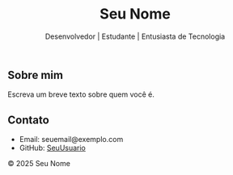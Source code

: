 <!DOCTYPE html>
<html lang="pt-br">
<head>
    <meta charset="UTF-8">
    <title>Meu Site Pessoal</title>
    <link rel="stylesheet" href="style.css">
</head>
<body>
    <header>
        <h1>Seu Nome</h1>
        <p>Desenvolvedor | Estudante | Entusiasta de Tecnologia</p>
    </header>
    <main>
        <section>
            <h2>Sobre mim</h2>
            <p>Escreva um breve texto sobre quem você é.</p>
        </section>
        <section>
            <h2>Contato</h2>
            <ul>
                <li>Email: seuemail@exemplo.com</li>
                <li>GitHub: <a href="https://github.com/SeuUsuario" target="_blank">SeuUsuario</a></li>
            </ul>
        </section>
    </main>
    <footer>
        <p>&copy; 2025 Seu Nome</p>
    </footer>
</body>
</html>
